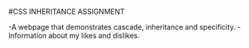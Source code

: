 #CSS INHERITANCE ASSIGNMENT

-A webpage that demonstrates cascade, inheritance and specificity.
-Information about my likes and dislikes.